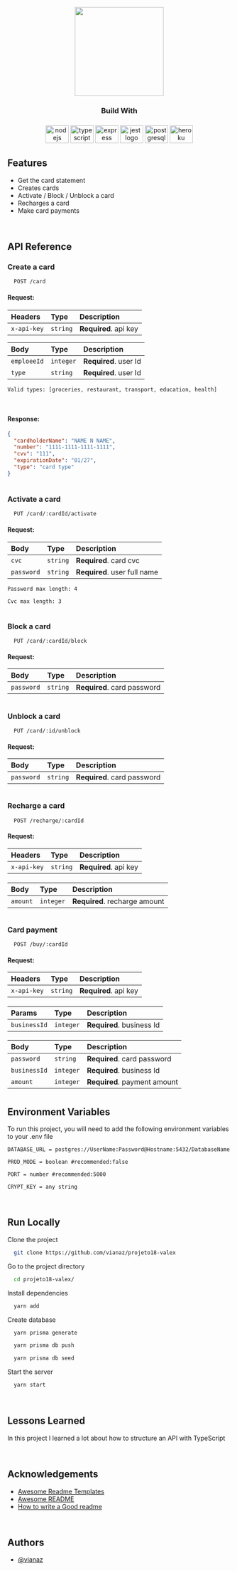 <br clear="both">

<div align="center">
  <img height="200" src="https://cdn2.iconfinder.com/data/icons/flat-seo-web-ikooni/128/flat_seo2-21-256.png"  />
</div>

###

<h3 align="center">Build With</h3>

###

<div align="center">
  <img src="https://cdn.jsdelivr.net/gh/devicons/devicon/icons/nodejs/nodejs-original.svg" height="40" width="52" alt="nodejs logo"  />
  <img src="https://cdn.jsdelivr.net/gh/devicons/devicon/icons/typescript/typescript-original.svg" height="40" width="52" alt="typescript logo"  />
  <img src="https://cdn.jsdelivr.net/gh/devicons/devicon/icons/express/express-original.svg" height="40" width="52" alt="express logo"  />
  <img src="https://cdn.jsdelivr.net/gh/devicons/devicon/icons/jest/jest-plain.svg" height="40" width="52" alt="jest logo"  />
  <img src="https://cdn.jsdelivr.net/gh/devicons/devicon/icons/postgresql/postgresql-original.svg" height="40" width="52" alt="postgresql logo"  />
  <img src="https://cdn.jsdelivr.net/gh/devicons/devicon/icons/heroku/heroku-original.svg" height="40" width="52" alt="heroku logo"  />
</div>

###

## Features

- Get the card statement
- Creates cards
- Activate / Block / Unblock a card
- Recharges a card
- Make card payments

</br>

## API Reference

### Create a card

```http
  POST /card
```

#### Request:

####

| Headers     | Type     | Description           |
| :---------- | :------- | :-------------------- |
| `x-api-key` | `string` | **Required**. api key |

| Body        | Type      | Description           |
| :---------- | :-------- | :-------------------- |
| `emploeeId` | `integer` | **Required**. user Id |
| `type`      | `string`  | **Required**. user Id |

`Valid types: [groceries, restaurant, transport, education, health]`

</br>

#### Response:

```json
{
  "cardholderName": "NAME N NAME",
  "number": "1111-1111-1111-1111",
  "cvv": "111",
  "expirationDate": "01/27",
  "type": "card type"
}
```

#

### Activate a card

```http
  PUT /card/:cardId/activate
```

#### Request:

| Body       | Type     | Description                  |
| :--------- | :------- | :--------------------------- |
| `cvc`      | `string` | **Required**. card cvc       |
| `password` | `string` | **Required**. user full name |

`Password max length: 4`

`Cvc max length: 3`

#

### Block a card

```http
  PUT /card/:cardId/block
```

#### Request:

| Body       | Type     | Description                 |
| :--------- | :------- | :-------------------------- |
| `password` | `string` | **Required**. card password |

#

### Unblock a card

```http
  PUT /card/:id/unblock
```

#### Request:

| Body       | Type     | Description                 |
| :--------- | :------- | :-------------------------- |
| `password` | `string` | **Required**. card password |

#

### Recharge a card

```http
  POST /recharge/:cardId
```

#### Request:

| Headers     | Type     | Description           |
| :---------- | :------- | :-------------------- |
| `x-api-key` | `string` | **Required**. api key |

####

| Body     | Type      | Description                   |
| :------- | :-------- | :---------------------------- |
| `amount` | `integer` | **Required**. recharge amount |

#

### Card payment

```http
  POST /buy/:cardId
```

#### Request:

| Headers     | Type     | Description           |
| :---------- | :------- | :-------------------- |
| `x-api-key` | `string` | **Required**. api key |

####

| Params       | Type      | Description               |
| :----------- | :-------- | :------------------------ |
| `businessId` | `integer` | **Required**. business Id |

####

| Body             | Type      | Description                        |
| :--------------- | :-------- | :--------------------------------- |
| `password`       | `string`  | **Required**. card password        |
| `businessId`     | `integer` | **Required**. business Id          |
| `amount`         | `integer` | **Required**. payment amount       |

#

## Environment Variables

To run this project, you will need to add the following environment variables to your .env file

`DATABASE_URL = postgres://UserName:Password@Hostname:5432/DatabaseName`

`PROD_MODE = boolean #recommended:false`

`PORT = number #recommended:5000`

`CRYPT_KEY = any string`

</br>

## Run Locally

Clone the project

```bash
  git clone https://github.com/vianaz/projeto18-valex
```

Go to the project directory

```bash
  cd projeto18-valex/
```

Install dependencies

```bash
  yarn add
```

Create database

```bash
  yarn prisma generate
```

```bash
  yarn prisma db push
```

```bash
  yarn prisma db seed
```

Start the server

```bash
  yarn start
```

</br>

## Lessons Learned

In this project I learned a lot about how to structure an API with TypeScript

</br>

## Acknowledgements

- [Awesome Readme Templates](https://awesomeopensource.com/project/elangosundar/awesome-README-templates)
- [Awesome README](https://github.com/matiassingers/awesome-readme)
- [How to write a Good readme](https://bulldogjob.com/news/449-how-to-write-a-good-readme-for-your-github-project)

</br>

## Authors

- [@vianaz](https://www.github.com/vianaz)

